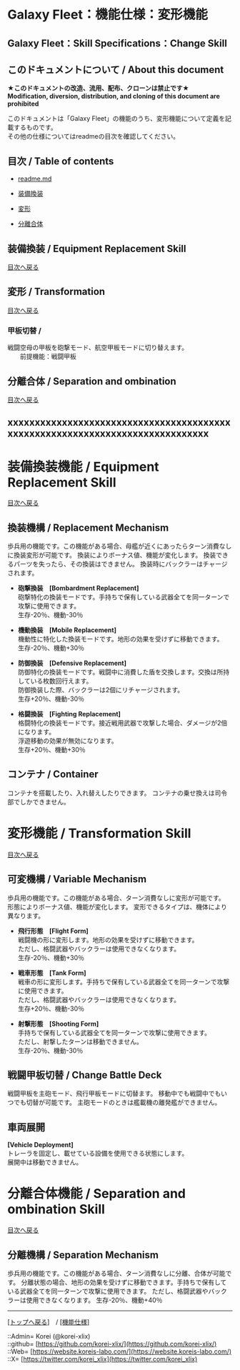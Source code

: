 # Galaxy Fleet：機能仕様：変形機能

## Galaxy Fleet：Skill Specifications：Change Skill

## このドキュメントについて / About this document

**★このドキュメントの改造、流用、配布、クローンは禁止です★**  
    **Modification, diversion, distribution, and cloning of this document are prohibited**  
  
このドキュメントは「Galaxy Fleet」の機能のうち、変形機能について定義を記載するものです。  
その他の仕様についてはreadmeの目次を確認してください。  





## 目次 / Table of contents

* [readme.md](/readme.md)

* [装備換装](#装備換装--equipment-replacement-skill)
* [変形](#変形--transformation)
* [分離合体](#分離合体--separation-and-ombination)





## 装備換装 / Equipment Replacement Skill

[目次へ戻る](#目次--table-of-contents)  
  






## 変形 / Transformation

[目次へ戻る](#目次--table-of-contents)  
  

### 甲板切替 / 
  
戦闘空母の甲板を砲撃モード、航空甲板モードに切り替えます。  
　　前提機能：戦闘甲板  
  





## 分離合体 / Separation and ombination

[目次へ戻る](#目次--table-of-contents)  
  






## xxxxxxxxxxxxxxxxxxxxxxxxxxxxxxxxxxxxxxxxxxxxxxxxxxxxxxxxxxxxxxxxxxxxxxxxxxxxxx



<h1 id="aEquipmentReplacementSkill">装備換装機能 / Equipment Replacement Skill</h1>  
  
[目次へ戻る](#aMokuji)  
  

<h2>換装機構 / Replacement Mechanism</h2>  
歩兵用の機能です。この機能がある場合、母艦が近くにあったらターン消費なしに換装変形が可能です。  
換装によりボーナス値、機能が変化します。  
換装できるパーツを失ったら、その換装はできません。  
換装時にバックラーはチャージされます。  

* **砲撃換装　[Bombardment Replacement]**  
  砲撃特化の換装モードです。手持ちで保有している武器全てを同一ターンで攻撃に使用できます。  
  生存-20％、機動-30％  

* **機動換装　[Mobile Replacement]**  
  機動性に特化した換装モードです。地形の効果を受けずに移動できます。  
  生存-20％、機動+30％  

* **防御換装　[Defensive Replacement]**  
  防御特化の換装モードです。戦闘中に消費した盾を交換します。交換は所持している枚数回行えます。  
  防御換装した際、バックラーは2個にリチャージされます。  
  生存+20％、機動-30％  

* **格闘換装　[Fighting Replacement]**  
  格闘特化の換装モードです。接近戦用武器で攻撃した場合、ダメージが2倍になります。  
  浮遊移動の効果が無効になります。  
  生存+20％、機動+30％  


<h2>コンテナ / Container</h2>  
コンテナを搭載したり、入れ替えしたりできます。  
コンテナの乗せ換えは司令部でしかできません。  
  






<h1 id="aTransformationSkill">変形機能 / Transformation Skill</h1>  
  
[目次へ戻る](#aMokuji)  
  

<h2>可変機構 / Variable Mechanism</h2>  
歩兵用の機能です。この機能がある場合、ターン消費なしに変形が可能です。  
形態によりボーナス値、機能が変化します。  
変形できるタイプは、機体により異なります。  

* **飛行形態　[Flight Form]**  
  戦闘機の形に変形します。地形の効果を受けずに移動できます。  
  ただし、格闘武器やバックラーは使用できなくなります。  
  生存-20％、機動+30％  

* **戦車形態　[Tank Form]**  
  戦車の形に変形します。手持ちで保有している武器全てを同一ターンで攻撃に使用できます。  
  ただし、格闘武器やバックラーは使用できなくなります。  
  生存+20％、機動-30％  

* **射撃形態　[Shooting Form]**  
  手持ちで保有している武器全てを同一ターンで攻撃に使用できます。  
  ただし、射撃したターンは移動できません。  
  生存-20％、機動-30％  
  

<h2>戦闘甲板切替 / Change Battle Deck</h2>  
戦闘甲板を主砲モード、飛行甲板モードに切替ます。  
移動中でも戦闘中でもいつでも切替が可能です。  
主砲モードのときは艦載機の離発艦ができません。  
  




## 車両展開
**[Vehicle Deployment]**  
トレーラを固定し、載せている設備を使用できる状態にします。  
展開中は移動できません。  





<h1 id="aSeparationAndCombinationSkill">分離合体機能 / Separation and ombination Skill</h1>  
  
[目次へ戻る](#aMokuji)  
  

<h2>分離機構 / Separation Mechanism</h2>  
歩兵用の機能です。この機能がある場合、ターン消費なしに分離、合体が可能です。  
分離状態の場合、地形の効果を受けずに移動できます。手持ちで保有している武器全てを同一ターンで攻撃に使用できます。  
ただし、格闘武器やバックラーは使用できなくなります。  
生存-20％、機動+40％  
  













***
[[トップへ戻る]](/readme.md)　/
[[機能仕様]](/skill/readme.md)  
  
::Admin= Korei (@korei-xlix)  
::github= [https://github.com/korei-xlix/](https://github.com/korei-xlix/)  
::Web= [https://website.koreis-labo.com/](https://website.koreis-labo.com/)  
::X= [https://twitter.com/korei_xlix](https://twitter.com/korei_xlix)  
